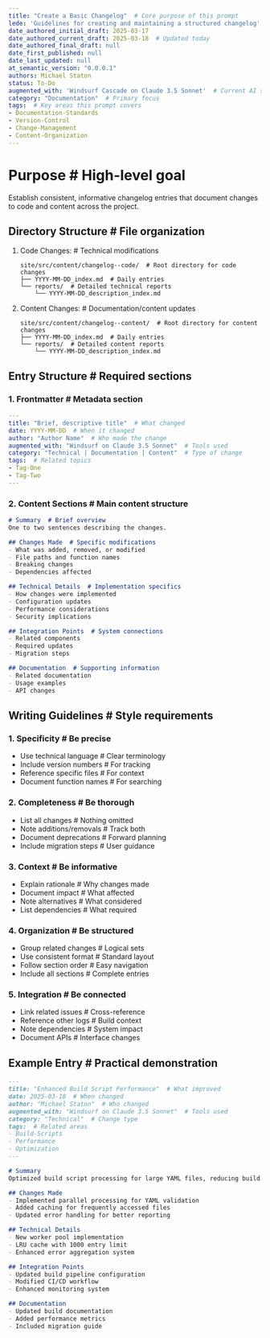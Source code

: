 ```yaml
---
title: "Create a Basic Changelog"  # Core purpose of this prompt
lede: 'Guidelines for creating and maintaining a structured changelog'  # Brief description
date_authored_initial_draft: 2025-03-17
date_authored_current_draft: 2025-03-18  # Updated today
date_authored_final_draft: null
date_first_published: null
date_last_updated: null
at_semantic_version: "0.0.0.1"
authors: Michael Staton
status: To-Do
augmented_with: 'Windsurf Cascade on Claude 3.5 Sonnet'  # Current AI system
category: "Documentation"  # Primary focus
tags:  # Key areas this prompt covers
- Documentation-Standards
- Version-Control
- Change-Management
- Content-Organization
---
```


# Purpose  # High-level goal
Establish consistent, informative changelog entries that document changes to code and content across the project.

## Directory Structure  # File organization
1. Code Changes:  # Technical modifications
   ```
   site/src/content/changelog--code/  # Root directory for code changes
   ├── YYYY-MM-DD_index.md  # Daily entries
   └── reports/  # Detailed technical reports
       └── YYYY-MM-DD_description_index.md
   ```

2. Content Changes:  # Documentation/content updates
   ```
   site/src/content/changelog--content/  # Root directory for content changes
   ├── YYYY-MM-DD_index.md  # Daily entries
   └── reports/  # Detailed content reports
       └── YYYY-MM-DD_description_index.md
   ```

## Entry Structure  # Required sections

### 1. Frontmatter  # Metadata section
```yaml
---
title: "Brief, descriptive title"  # What changed
date: YYYY-MM-DD  # When it changed
author: "Author Name"  # Who made the change
augmented_with: "Windsurf on Claude 3.5 Sonnet"  # Tools used
category: "Technical | Documentation | Content"  # Type of change
tags:  # Related topics
- Tag-One
- Tag-Two
---
```

### 2. Content Sections  # Main content structure
```markdown
# Summary  # Brief overview
One to two sentences describing the changes.

## Changes Made  # Specific modifications
- What was added, removed, or modified
- File paths and function names
- Breaking changes
- Dependencies affected

## Technical Details  # Implementation specifics
- How changes were implemented
- Configuration updates
- Performance considerations
- Security implications

## Integration Points  # System connections
- Related components
- Required updates
- Migration steps

## Documentation  # Supporting information
- Related documentation
- Usage examples
- API changes
```

## Writing Guidelines  # Style requirements

### 1. Specificity  # Be precise
- Use technical language  # Clear terminology
- Include version numbers  # For tracking
- Reference specific files  # For context
- Document function names  # For searching

### 2. Completeness  # Be thorough
- List all changes  # Nothing omitted
- Note additions/removals  # Track both
- Document deprecations  # Forward planning
- Include migration steps  # User guidance

### 3. Context  # Be informative
- Explain rationale  # Why changes made
- Document impact  # What affected
- Note alternatives  # What considered
- List dependencies  # What required

### 4. Organization  # Be structured
- Group related changes  # Logical sets
- Use consistent format  # Standard layout
- Follow section order  # Easy navigation
- Include all sections  # Complete entries

### 5. Integration  # Be connected
- Link related issues  # Cross-reference
- Reference other logs  # Build context
- Note dependencies  # System impact
- Document APIs  # Interface changes

## Example Entry  # Practical demonstration
```markdown
---
title: "Enhanced Build Script Performance"  # What improved
date: 2025-03-18  # When changed
author: "Michael Staton"  # Who changed
augmented_with: "Windsurf on Claude 3.5 Sonnet"  # Tools used
category: "Technical"  # Change type
tags:  # Related areas
- Build-Scripts
- Performance
- Optimization
---

# Summary
Optimized build script processing for large YAML files, reducing build time by 40%.

## Changes Made
- Implemented parallel processing for YAML validation
- Added caching for frequently accessed files
- Updated error handling for better reporting

## Technical Details
- New worker pool implementation
- LRU cache with 1000 entry limit
- Enhanced error aggregation system

## Integration Points
- Updated build pipeline configuration
- Modified CI/CD workflow
- Enhanced monitoring system

## Documentation
- Updated build documentation
- Added performance metrics
- Included migration guide
```